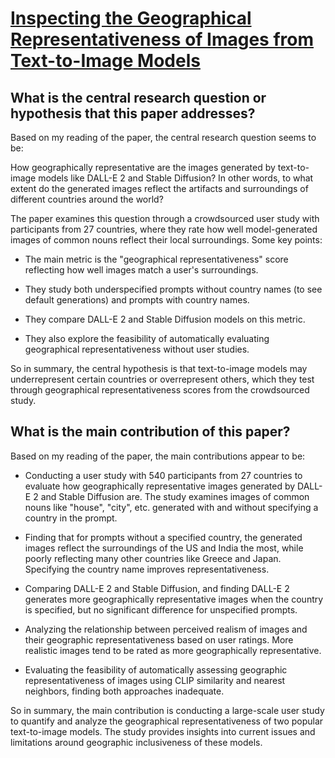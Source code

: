 # [Inspecting the Geographical Representativeness of Images from   Text-to-Image Models](https://arxiv.org/abs/2305.11080)

## What is the central research question or hypothesis that this paper addresses?

 Based on my reading of the paper, the central research question seems to be:

How geographically representative are the images generated by text-to-image models like DALL-E 2 and Stable Diffusion? In other words, to what extent do the generated images reflect the artifacts and surroundings of different countries around the world?

The paper examines this question through a crowdsourced user study with participants from 27 countries, where they rate how well model-generated images of common nouns reflect their local surroundings. Some key points:

- The main metric is the "geographical representativeness" score reflecting how well images match a user's surroundings. 

- They study both underspecified prompts without country names (to see default generations) and prompts with country names.

- They compare DALL-E 2 and Stable Diffusion models on this metric.

- They also explore the feasibility of automatically evaluating geographical representativeness without user studies.

So in summary, the central hypothesis is that text-to-image models may underrepresent certain countries or overrepresent others, which they test through geographical representativeness scores from the crowdsourced study.


## What is the main contribution of this paper?

 Based on my reading of the paper, the main contributions appear to be:

- Conducting a user study with 540 participants from 27 countries to evaluate how geographically representative images generated by DALL-E 2 and Stable Diffusion are. The study examines images of common nouns like "house", "city", etc. generated with and without specifying a country in the prompt.

- Finding that for prompts without a specified country, the generated images reflect the surroundings of the US and India the most, while poorly reflecting many other countries like Greece and Japan. Specifying the country name improves representativeness. 

- Comparing DALL-E 2 and Stable Diffusion, and finding DALL-E 2 generates more geographically representative images when the country is specified, but no significant difference for unspecified prompts.

- Analyzing the relationship between perceived realism of images and their geographic representativeness based on user ratings. More realistic images tend to be rated as more geographically representative.

- Evaluating the feasibility of automatically assessing geographic representativeness of images using CLIP similarity and nearest neighbors, finding both approaches inadequate.

So in summary, the main contribution is conducting a large-scale user study to quantify and analyze the geographical representativeness of two popular text-to-image models. The study provides insights into current issues and limitations around geographic inclusiveness of these models.
